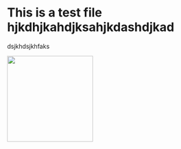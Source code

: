 <h1>This is a test file hjkdhjkahdjksahjkdashdjkad</h1>

dsjkhdsjkhfaks


<img src="http://4.bp.blogspot.com/-MzZCzWI_6Xc/UIUQp1qPfzI/AAAAAAAAHpA/OTwHCJSWFAY/s1600/cats_animals_kittens_cat_kitten_cute_desktop_1680x1050_hd-wallpaper-753974.jpeg" height="200px">


